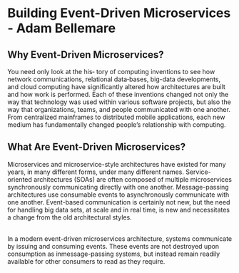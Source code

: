 # Building Event-Driven Microservices - Adam Bellemare
## Why Event-Driven Microservices?

You need only look at the his‐
tory of computing inventions to see how network communications, relational data‐bases, big-data developments, and cloud computing have significantly altered how
architectures are built and how work is performed. Each of these inventions changed not only the way that technology was used within various software projects, but also
the way that organizations, teams, and people communicated with one another. From
centralized mainframes to distributed mobile applications, each new medium has
fundamentally changed people’s relationship with computing.


## What Are Event-Driven Microservices?
Microservices and microservice-style architectures have existed for many years, in
many different forms, under many different names. Service-oriented architectures
(SOAs) are often composed of multiple microservices synchronously communicating
directly with one another. Message-passing architectures use consumable events to
asynchronously communicate with one another. Event-based communication is certainly not new, but the need for handling big data sets, at scale and in real time, is new
and necessitates a change from the old architectural styles.

<br/>
In a modern event-driven microservices architecture, systems communicate by issuing and consuming events. These events are not destroyed upon consumption as inmessage-passing systems, but instead remain readily available for other consumers to
read as they require.


